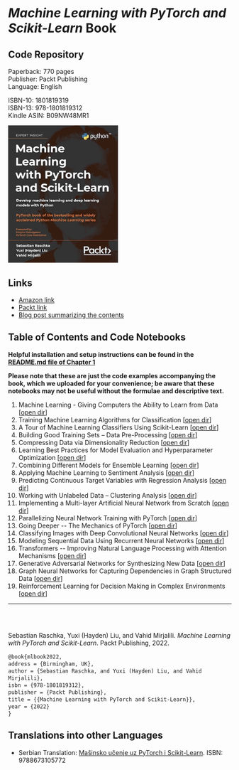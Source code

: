 # *Machine Learning with PyTorch and Scikit-Learn* Book

##  Code Repository


Paperback: 770 pages  
Publisher: Packt Publishing  
Language: English

ISBN-10: 1801819319   
ISBN-13: 978-1801819312  
Kindle ASIN: B09NW48MR1  

[<img src="./.other/cover_1.jpg" width="248">](https://www.amazon.com/Machine-Learning-PyTorch-Scikit-Learn-scikit-learn-ebook-dp-B09NW48MR1/dp/B09NW48MR1/)



## Links

- [Amazon link](https://www.amazon.com/Machine-Learning-PyTorch-Scikit-Learn-scikit-learn-ebook-dp-B09NW48MR1/dp/B09NW48MR1/) 
- [Packt link](https://www.packtpub.com/product/machine-learning-with-pytorch-and-scikit-learn/9781801819312)
- [Blog post summarizing the contents](https://sebastianraschka.com/blog/2022/ml-pytorch-book.html)


## Table of Contents and Code Notebooks

**Helpful installation and setup instructions can be found in the [README.md file of Chapter 1](ch01/README.md)**

**Please note that these are just the code examples accompanying the book, which we uploaded for your convenience; be aware that these notebooks may not be useful without the formulae and descriptive text.**   


1. Machine Learning - Giving Computers the Ability to Learn from Data [[open dir](ch01)] 
2. Training Machine Learning Algorithms for Classification [[open dir](ch02)] 
3. A Tour of Machine Learning Classifiers Using Scikit-Learn [[open dir](ch03)] 
4. Building Good Training Sets – Data Pre-Processing [[open dir](ch04)] 
5. Compressing Data via Dimensionality Reduction [[open dir](ch05)] 
6. Learning Best Practices for Model Evaluation and Hyperparameter Optimization [[open dir](ch06)]
7. Combining Different Models for Ensemble Learning [[open dir](ch07)] 
8. Applying Machine Learning to Sentiment Analysis  [[open dir](ch08)]  
9. Predicting Continuous Target Variables with Regression Analysis [[open dir](ch09)] 
10. Working with Unlabeled Data – Clustering Analysis [[open dir](ch10)] 
11. Implementing a Multi-layer Artificial Neural Network from Scratch [[open dir](ch11)] 
12. Parallelizing Neural Network Training with PyTorch [[open dir](ch12)] 
13. Going Deeper -- The Mechanics of PyTorch [[open dir](ch13)] 
14. Classifying Images with Deep Convolutional Neural Networks [[open dir](ch14)]  
15. Modeling Sequential Data Using Recurrent Neural Networks [[open dir](ch15)]  
16. Transformers -- Improving Natural Language Processing with Attention Mechanisms [[open dir](ch16)]  
17. Generative Adversarial Networks for Synthesizing New Data [[open dir](ch17)]   
18. Graph Neural Networks for Capturing Dependencies in Graph Structured Data [[open dir](ch18)]  
19. Reinforcement Learning for Decision Making in Complex Environments [[open dir](ch19)] 


---

<br>
<br>

Sebastian Raschka, Yuxi (Hayden) Liu, and Vahid Mirjalili. *Machine Learning with PyTorch and Scikit-Learn*. Packt Publishing, 2022.

    @book{mlbook2022,  
    address = {Birmingham, UK},  
    author = {Sebastian Raschka, and Yuxi (Hayden) Liu, and Vahid Mirjalili},  
    isbn = {978-1801819312},   
    publisher = {Packt Publishing},  
    title = {{Machine Learning with PyTorch and Scikit-Learn}},  
    year = {2022}  
    }
    
    
## Translations into other Languages

- Serbian Translation: [Mašinsko učenje uz PyTorch i Scikit-Learn](https://knjige.kombib.rs/masinsko-ucenje-uz-pytorch-i-scikit-learn).
ISBN: 9788673105772
